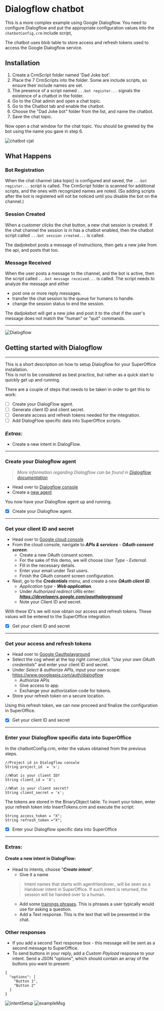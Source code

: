 # Dialogflow chatbot

This is a more complex example using Google Dialogflow. You need to configure Dialogflow and put the
appropriate configuration values into the `chatbotConfig.crm` include script,

The chatbot uses blob table to store access and refresh tokens used to access the Google Dialogflow service.

## Installation

1. Create a CrmScript folder named 'Dad Joke bot'.
2. Place the 7 CrmScripts into the folder. Some are include scripts, so ensure their include names are set.
3. The presence of a script named  `...bot register...` signals the existence of a chatbot in the folder.
4. Go to the Chat admin and open a chat topic.
5. Go to the Chatbot tab and enable the chatbot.
6. Choose the "Dad Joke bot" folder from the list, and name the chatbot.
7. Save the chat topic.

Now open a chat window for the chat topic.
You should be greeted by the bot using the name you gave in step 6.

![chatbot cjat](images/chat.png)

## What Happens

### Bot Registration

When the chat channel (aka topic) is configured and saved, the `...bot register...` script is called.
The CrmScript folder is scanned for additional scripts, and the ones with recognized names are noted.
(So adding scripts after the bot is registered will not be noticed until you disable the bot on the channel.)

### Session Created

When a customer clicks the chat button, a new chat session is created.
If the chat channel the session is in has a chatbot enabled, then the chatbot script called `...bot session created...` is called. 

The dadjokebot posts a message of instructions, then gets a new joke from the api, and posts that too.


### Message Received

When the user posts a message to the channel, and the bot is active, then the script called
`...bot message received...` is called.
The script needs to analyze the message and either

* post one or more reply messages.
* transfer the chat session to the queue for humans to handle.
* change the session status to end the session.

The dadjokebot will get a new joke and post it to the chat if the user's message does not match the "human"
or "quit" commands.  

---  


![Dialogflow](https://upload.wikimedia.org/wikipedia/en/c/c7/Dialogflow_logo.svg)  
## Getting started with Dialogflow 

*** 

This is a short description on how to setup Dialogflow for your SuperOffice installation.  
This is not to be considered as best practice, but rather as a quick start to quickly get up and running.  

There are a couple of steps that needs to be taken in order to get this to work:

- [ ] Create your DialogFlow agent.
- [ ] Generate client ID and client secret.
- [ ] Generate access and refresh tokens needed for the integration.  
- [ ] Add DialogFlow specific data into SuperOffice scripts.  

### *Extras:*
- Create a new intent in DialogFlow.  

***  

### Create your Dialogflow agent

> *More information regarding Dialogflow can be found in* *[Dialogflow documentation](https://cloud.google.com/dialogflow/docs)* 

- Head over to [Dialogflow console](https://dialogflow.cloud.google.com/)
- Create a [new agent](https://cloud.google.com/dialogflow/es/docs/agents-overview) 

 
You now have your Dialogflow agent up and running.  
- [x] Create your Dialogflow agent.  
---
### Get your client ID and secret
- Head over to [Google cloud console](https://console.cloud.google.com/)
- From the cloud console, navigate to *___APIs & services___* - *___OAuth consent screen___*.
  - Create a new OAuth consent screen. 
  - For the sake of this demo, we will choose *User Type - External*.
  - Fill in the necessary details.
  - Enter your email under *Test users*.
  - Finish the OAuth consent screen configuration.
- Next, go to the ___Credentials___ menu, and create a new *___OAuth client ID___*.
  - *Application type* - ___Web application___.
  - Under *Authorized redirect URIs* enter: ___https://developers.google.com/oauthplayground___
  - Note your Client ID and secret.  
  
  
With these ID's we will now obtain our access and refresh tokens. These values will be entered to the SuperOffice integration.
- [x] Get your client ID and secret  

---  

### Get your access and refresh tokens

- Head over to [Google Oauthplayground](https://developers.google.com/oauthplayground/)
- Select the cog wheel at the top right corner,click "*Use your own OAuth credentials*" and enter your client ID and secret.
- Under *Select & authorize APIs*, input your own scope: https://www.googleapis.com/auth/dialogflow
  - Authorize APIs
  - Give access to app.
  - Exchange your authorization code for tokens.  
- Store your refresh token on a secure location.  
  
Using this refresh token, we can now proceed and finalize the configuration in SuperOffice.  
- [x] Get your client ID and secret  
---  
### Enter your Dialogflow specific data into SuperOffice

In the chatbotConfig.crm, enter the values obtained from the previous steps.

```
//Project id in Dialogflow console
String project_id  = 'x';

//What is your client ID?
String client_id = 'X';

//What is your client secret?
String client_secret = 'x';
```

The tokens are stored in the BinaryObject table. To insert your token, enter your refresh token into InsertTokens.crm and execute the script:

```
String access_token = "X";
String refresh_token ="X";
```  
- [x] Enter your Dialogflow specific data into SuperOffice  
---  
### Extras:

#### Create a new intent in DialogFlow:
- Head to intents, choose "___Create intent___".
  - Give it a name 
  > Intent names that starts with agentHandover_ will be seen as a Handover intent in SuperOffice. If such intent is returned, the session will be handed over to a human.
  - Add some [trainings phrases](https://cloud.google.com/dialogflow/es/docs/intents-training-phrases). This is phrases a user typically would use for asking a question.
  - Add a Text response. This is the text that will be presented in the chat.

 ### Other responses   
    
- If you add a second Text response box - this message will be sent as a second message to SuperOffice.
- To send buttons in your reply, add a *Custom Payload* response to your intent. Send a JSON "options", which should contain an array of the buttons you want to present:

```
{
  "options": [
    "Button 1",
    "Button 2"
  ]
}
````

![intentSetup](https://user-images.githubusercontent.com/51675204/112274552-4b7eb200-8c87-11eb-8b40-6702cf383e75.jpg)
![exampleMsg](https://user-images.githubusercontent.com/51675204/112274622-5e918200-8c87-11eb-823f-42d418312139.jpg)

